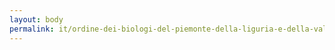 ```yaml
---
layout: body
permalink: it/ordine-dei-biologi-del-piemonte-della-liguria-e-della-valle-d-aosta/
---
```


